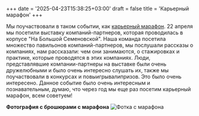 +++
date = '2025-04-23T15:38:25+03:00'
draft = false
title = 'Карьерный марафон'
+++

Мы поучаствовали в таком событии, как [карьерный марафон](https://mospolycareermarafon.ru/). 22 апреля мы посетили выставку компаний-партнеров, которая проводилась в корпусе "На Большой Семеновской". Наша команда посетила множество павильонов компаний-партнеров, мы послушали рассказы о компаниях, нам рассказали: чем они занимаются, о стажировках и практике, которые проводятся в этих компаниях. Люди, представлявшие компании-партнеры на выставке были очень дружелюбными и было очень интересно слушать их, также мы поучаствовали в конкурсах и повыигрывалипризов. Это было очень интересено. Данное событие было очень интересным и познавательным, думаю, что через год мы еще раз посетим карьерный марафон, всем советуем!

**Фотография с брошюрами с марафона**
![Фотка с марафона](/images/marafon.png)

